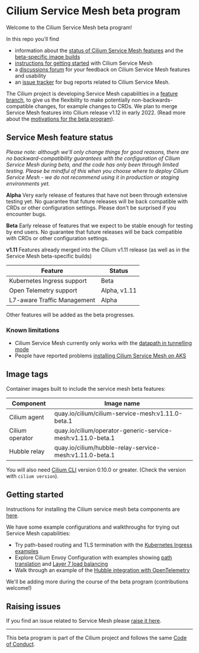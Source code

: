 # Cilium Service Mesh beta program

Welcome to the Cilium Service Mesh beta program! 

In this repo you'll find 
* information about the [status of Cilium Service Mesh features](#service-mesh-feature-status) and the [beta-specific image builds](#image-tags)
* [instructions for getting started](#getting-started) with Cilium Service Mesh 
* a [discussions forum](https://github.com/cilium/cilium-service-mesh-beta/discussions) for your feedback on Cilium Service Mesh features and usability
* an [issue tracker](https://github.com/cilium/cilium-service-mesh-beta/issues) for bug reports related to Cilium Service Mesh. 

The Cilium project is developing Service Mesh capabilities in a [feature branch](https://github.com/cilium/cilium/tree/beta/service-mesh), to give us the flexibility to make potentially non-backwards-compatible changes, for example changes to CRDs. We plan to merge Service Mesh features into Cilium release v1.12 in early 2022. (Read more about the [motivations for the beta program](https://cilium.io/blog/2021/12/01/cilium-service-mesh-beta)). 

## Service Mesh feature status 

*Please note: although we’ll only change things for good reasons, there are no backward-compatibility guarantees with the configuration of Cilium Service Mesh during beta, and the code has only been through limited testing. Please be mindful of this when you choose where to deploy Cilium Service Mesh - we do not recommend using it in production or staging environments yet.*

**Alpha** Very early release of features that have not been through extensive testing yet. No guarantee that future releases will be back compatible with CRDs or other configuration settings. Please don't be surprised if you encounter bugs.

**Beta** Early release of features that we expect to be stable enough for testing by end users. No guarantee that future releases will be back compatible with CRDs or other configuration settings.

**v1.11** Features already merged into the Cilium v1.11 release (as well as in the Service Mesh beta-specific builds)

| Feature | Status | 
|---------|--------|
| Kubernetes Ingress support | Beta |
| Open Telemetry support | Alpha, v1.11 |
| L7-aware Traffic Management | Alpha | 

Other features will be added as the beta progresses. 

### Known limitations

* Cilium Service Mesh currently only works with the [datapath in tunnelling mode](https://github.com/cilium/cilium-service-mesh-beta/issues/9)
* People have reported problems [installing Cilium Service Mesh on AKS](https://github.com/cilium/cilium-service-mesh-beta/issues/18)

## Image tags

Container images built to include the service mesh beta features: 

| Component | Image name | 
|-----------|------------|
| Cilium agent | quay.io/cilium/cilium-service-mesh:v1.11.0-beta.1 |
| Cilium operator | quay.io/cilium/operator-generic-service-mesh:v1.11.0-beta.1 | 
| Hubble relay | quay.io/cilium/hubble-relay-service-mesh:v1.11.0-beta.1 | 

You will also need [Cilium CLI](https://github.com/cilium/cilium-cli) version 0.10.0 or greater. (Check the version with `cilium version`). 

## Getting started

Instructions for installing the Cilium service mesh beta components are [here](INSTALLATION.md).

We have some example configurations and walkthroughs for trying out Service Mesh capabilities: 

* Try path-based routing and TLS termination with the [Kubernetes Ingress examples](./kubernetes-ingress/)
* Explore Cilium Envoy Configuration with examples showing [path translation](./custom-envoy-listener) and [Layer 7 load balancing](./l7-traffic-management/)
* Walk through an example of the [Hubble integration with OpenTelemetry](https://github.com/cilium/hubble-otel/blob/main/USER_GUIDE_KIND.md)
 
We'll be adding more during the course of the beta program (contributions welcome!) 

## Raising issues

If you find an issue related to Service Mesh please [raise it here](https://github.com/cilium/cilium-service-mesh-beta/issues). 

---

This beta program is part of the Cilium project and follows the same [Code of Conduct](https://github.com/cilium/cilium/blob/master/CODE_OF_CONDUCT.md). 
